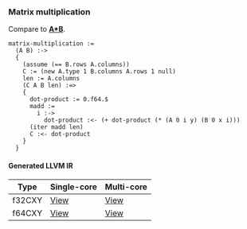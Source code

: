 ### Matrix multiplication
Compare to **[A*B](http://docs.opencv.org/modules/core/doc/basic_structures.html#matrixexpressions)**.

    matrix-multiplication :=
      (A B) :->
      {
        (assume (== B.rows A.columns))
        C := (new A.type 1 B.columns A.rows 1 null)
        len := A.columns
        (C A B len) :=>
        {
          dot-product := 0.f64.$
          madd :=
            i :->
              dot-product :<- (+ dot-product (* (A 0 i y) (B 0 x i)))
          (iter madd len)
          C :<- dot-product
        }
      }

#### Generated LLVM IR
| Type    | Single-core | Multi-core |
|---------|-------------|------------|
| f32CXY  | [View](https://raw.githubusercontent.com/biometrics/likely/gh-pages/ir/benchmarks/matrix_multiplication_f32XY__f32XY_f32XY_.ll) | [View](https://raw.githubusercontent.com/biometrics/likely/gh-pages/ir/benchmarks/matrix_multiplication_f32XY__f32XY_f32XY__m.ll) |
| f64CXY  | [View](https://raw.githubusercontent.com/biometrics/likely/gh-pages/ir/benchmarks/matrix_multiplication_f64XY__f64XY_f64XY_.ll) | [View](https://raw.githubusercontent.com/biometrics/likely/gh-pages/ir/benchmarks/matrix_multiplication_f64XY__f64XY_f64XY__m.ll) |
